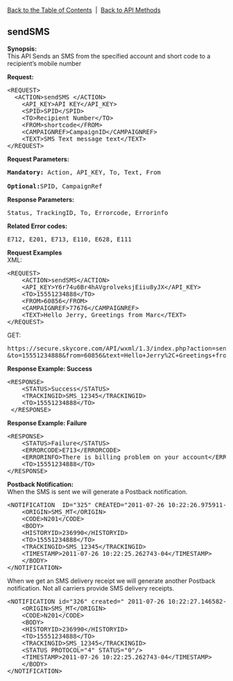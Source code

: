 <a href="/1.3/README.md">Back to the Table of Contents</a>&nbsp;&nbsp;|&nbsp;&nbsp;<a href="API_METHODS.md">Back to API Methods</a>
<h2>sendSMS</h2>
<p><strong>Synopsis: </strong><br />
This API Sends an SMS from the specified account and short code to a recipient’s mobile number</p>
<div><strong>Request:</strong></div>
<pre>&lt;REQUEST&gt;
  &lt;ACTION&gt;sendSMS &lt;/ACTION&gt;
	&lt;API_KEY&gt;API KEY&lt;/API_KEY&gt;
	&lt;SPID&gt;SPID&lt;/SPID&gt;
	&lt;TO&gt;Recipient Number&lt;/TO&gt;
	&lt;FROM&gt;shortcode&lt;/FROM&gt;
	&lt;CAMPAIGNREF&gt;CampaignID&lt;/CAMPAIGNREF&gt;
	&lt;TEXT&gt;SMS Text message text&lt;/TEXT&gt;
&lt;/REQUEST&gt;</pre>
<div><strong>Request Parameters:</strong></div>

<pre><strong>Mandatory:</strong> Action, API_KEY, To, Text, From
	
<strong>Optional:</strong>SPID, CampaignRef</pre>
	
<p><strong>Response Parameters:</strong><br />

<pre>Status, TrackingID, To, Errorcode, Errorinfo</pre>
	
<strong>Related Error codes: </strong><br />

<pre>E712, E201, E713, E110, E628, E111</pre>
	
<div><strong>Request Examples</strong></div>
XML:
<pre>&lt;REQUEST&gt;
    &lt;ACTION&gt;sendSMS&lt;/ACTION&gt;
    &lt;API_KEY&gt;Y6r74u6Br4hAVgrolveksjEiiu8yJX&lt;/API_KEY&gt;
    &lt;TO&gt;15551234888&lt;/TO&gt;
    &lt;FROM&gt;60856&lt;/FROM&gt;
    &lt;CAMPAIGNREF&gt;77676&lt;/CAMPAIGNREF&gt;
    &lt;TEXT&gt;Hello Jerry, Greetings from Marc&lt;/TEXT&gt;
&lt;/REQUEST&gt;</pre>
GET:
<pre>https://secure.skycore.com/API/wxml/1.3/index.php?action=sendsms&api_key=Y6r74u6Br4hAVgrolveksjEiiu8yJX
&to=15551234888&from=60856&text=Hello+Jerry%2C+Greetings+from+Marc</pre>
<div><strong>Response Example: Success</strong></div>
<pre>&lt;RESPONSE&gt;
	&lt;STATUS&gt;Success&lt;/STATUS&gt;
	&lt;TRACKINGID&gt;SMS_12345&lt;/TRACKINGID&gt;
	&lt;TO&gt;15551234888&lt;/TO&gt;
 &lt;/RESPONSE&gt;</pre>
<div><strong>Response Example: Failure</strong></div>
<pre>&lt;RESPONSE&gt;
	&lt;STATUS&gt;Failure&lt;/STATUS&gt;
	&lt;ERRORCODE&gt;E713&lt;/ERRORCODE&gt;
	&lt;ERRORINFO&gt;There is billing problem on your account&lt;/ERRORINFO&gt;
	&lt;TO&gt;15551234888&lt;/TO&gt;
&lt;/RESPONSE&gt;</pre>

<div><strong>Postback Notification:</strong><br />
When the SMS is sent we will generate a Postback notification.</div>
<pre>&lt;NOTIFICATION  ID="325" CREATED="2011-07-26 10:22:26.975911-04" &gt;
	&lt;ORIGIN&gt;SMS_MT&lt;/ORIGIN&gt;
	&lt;CODE&gt;N201&lt;/CODE&gt;
	&lt;BODY&gt;
	&lt;HISTORYID&gt;236990&lt;/HISTORYID&gt;
	&lt;TO&gt;15551234888&lt;/TO&gt;
	&lt;TRACKINGID&gt;SMS_12345&lt;/TRACKINGID&gt;
	&lt;TIMESTAMP&gt;2011-07-26 10:22:25.262743-04&lt;/TIMESTAMP&gt;
	&lt;/BODY&gt;
&lt;/NOTIFICATION&gt;</pre>
<p>When we get an SMS delivery receipt we will generate another Postback notification. Not all carriers provide SMS delivery receipts.</p>
<pre>&lt;NOTIFICATION id="326" created=" 2011-07-26 10:22:27.146582-04"&gt;
	&lt;ORIGIN&gt;SMS_MT&lt;/ORIGIN&gt;
 	&lt;CODE&gt;N201&lt;/CODE&gt;
	&lt;BODY&gt;
	&lt;HISTORYID&gt;236990&lt;/HISTORYID&gt;
 	&lt;TO&gt;15551234888&lt;/TO&gt;
	&lt;TRACKINGID&gt;SMS_12345&lt;/TRACKINGID&gt;
	&lt;STATUS PROTOCOL="4" STATUS="0"/&gt;
	&lt;TIMESTAMP&gt;2011-07-26 10:22:25.262743-04&lt;/TIMESTAMP&gt;
	&lt;/BODY&gt;
&lt;/NOTIFICATION&gt;</pre>
